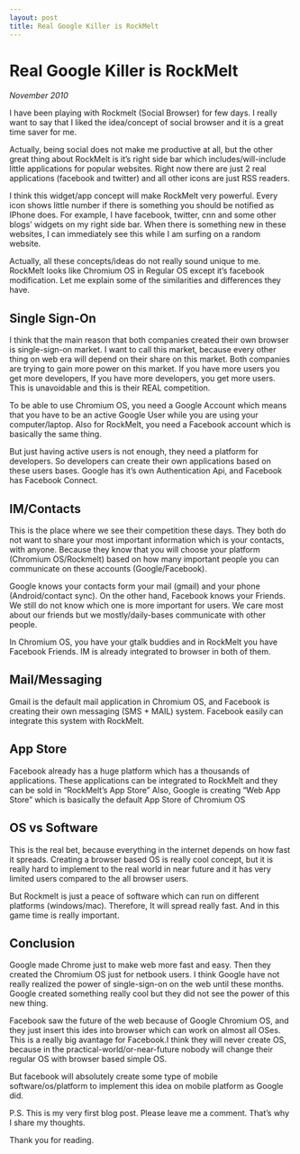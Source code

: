 ```yaml
---
layout: post 
title: Real Google Killer is RockMelt
---
```


# Real Google Killer is RockMelt

_November 2010_

I have been playing with Rockmelt (Social Browser) for few days. I really
want to say that I liked the idea/concept of social browser and it is a
great time saver for me.

Actually, being social does not make me productive at all, but the other
great thing about RockMelt is it’s right side bar which
includes/will-include little applications for popular websites. Right now
there are just 2 real applications (facebook and twitter) and all other
icons are just RSS readers. 

I think this widget/app concept will make RockMelt very powerful. Every
icon shows little number if there is something you should be notified as
IPhone does. For example, I have facebook, twitter, cnn and some other
blogs’ widgets on my right side bar. When there is something new in these
websites,  I can immediately see this while I am surfing on a random
website. 

Actually, all these concepts/ideas do not really sound unique to me.
RockMelt looks like Chromium OS in Regular OS except it’s facebook
modification. Let me explain some of the similarities and differences they
have.

## Single Sign-On

I think that the main reason that both companies created their own browser
is single-sign-on market. I want to call this market, because every other
thing on web era will depend on their share on this market. Both companies
are trying to gain more power on this market. If you have more users you
get more developers, If you have more developers, you get more users. This
is unavoidable and this is their REAL competition.

To be able to use Chromium OS, you need a Google Account which means that
you have to be an active Google User while you are using your
computer/laptop. Also for RockMelt, you need a Facebook account which is
basically the same thing. 

But just having active users is not enough, they need a platform for
developers. So developers can create their own applications based on these
users bases. Google has it’s own Authentication Api, and Facebook has
Facebook Connect. 

## IM/Contacts

This is the place where we see their competition these days. They both do
not want to share your most important information which is your contacts,
with anyone. Because they know that you will choose your platform (Chromium
OS/Rockmelt) based on how many important people you can communicate on
these accounts (Google/Facebook).

Google knows your contacts form your mail (gmail) and your phone
(Android/contact sync). On the other hand, Facebook knows your Friends. We
still do not know which one is more important for users. We care most about
our friends but we mostly/daily-bases communicate with other people.

In Chromium OS, you have your gtalk buddies and in RockMelt you have
Facebook Friends. IM is already integrated to browser in both of them. 

## Mail/Messaging

Gmail is the default mail application in Chromium OS, and Facebook is
creating their own messaging (SMS + MAIL) system. Facebook easily can
integrate this system with RockMelt.  

## App Store

Facebook already has a huge platform which has a thousands of applications.
These applications can be integrated to RockMelt and they can be sold in
“RockMelt’s App Store” Also, Google is creating “Web App Store” which is
basically the default App Store of Chromium OS

## OS vs Software

This is the real bet, because everything in the internet depends on how
fast it spreads. Creating a browser based OS is really cool concept, but it
is really hard to implement to the real world in near future and it has
very limited users compared to the all browser users.

But Rockmelt is just a peace of software which can run on different
platforms (windows/mac). Therefore, It will spread really fast. And in this
game time is really important.  

## Conclusion 

Google made Chrome just to make web more fast and easy. Then they created
the Chromium OS just for netbook users. I think Google have not really
realized the power of single-sign-on on the web until these months. Google
created something really cool but they did not see the power of this new
thing.

Facebook saw the future of the web because of Google Chromium OS, and they
just insert this ides into browser which can work on almost all OSes. This
is a really big avantage for Facebook.I think they will never create OS,
because in the practical-world/or-near-future nobody will change their
regular OS with browser based simple OS.

But facebook will absolutely create some type of mobile
software/os/platform to implement this idea on mobile platform as Google
did.

P.S. This is my very first blog post. Please leave me a comment. That’s why
I share my thoughts. 

Thank you for reading.
